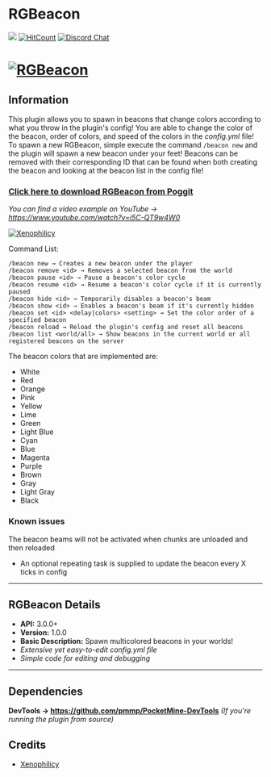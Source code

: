 # RGBeacon
[![](https://poggit.pmmp.io/shield.state/RGBeacon)](https://poggit.pmmp.io/p/RGBeacon)
[![HitCount](http://hits.dwyl.io/Xenophilicy/RGBeacon.svg)](http://hits.dwyl.io/Xenophilicy/RGBeacon)
[![Discord Chat](https://img.shields.io/discord/490677165289897995.svg)](https://discord.gg/hNVehXe)

# [![RGBeacon](https://file.xenoservers.net/Resources/GitHub-Resources/rgbeacon/rgbeacon.gif)]()

## Information
This plugin allows you to spawn in beacons that change colors according to what you throw in the plugin's config! You are able to change the color of the beacon, order of colors, and speed of the colors in the *config.yml* file! To spawn a new RGBeacon, simple execute the command `/beacon new` and the plugin will spawn a new beacon under your feet! Beacons can be removed with their corresponding ID that can be found when both creating the beacon and looking at the beacon list in the config file!

### [Click here to download RGBeacon from Poggit](https://poggit.pmmp.io/p/RGBeacon/)

*You can find a video example on YouTube → https://www.youtube.com/watch?v=i5C-QT9w4W0*

[![Xenophilicy](https://img.youtube.com/vi/i5C-QT9w4W0/0.jpg)](https://www.youtube.com/watch?v=i5C-QT9w4W0)

Command List:
```
/beacon new → Creates a new beacon under the player
/beacon remove <id> → Removes a selected beacon from the world
/beacon pause <id> → Pause a beacon's color cycle
/beacon resume <id> → Resume a beacon's color cycle if it is currently paused
/beacon hide <id> → Temporarily disables a beacon's beam
/beacon show <id> → Enables a beacon's beam if it's currently hidden
/beacon set <id> <delay|colors> <setting> → Set the color order of a specified beacon
/beacon reload → Reload the plugin's config and reset all beacons
/beacon list <world/all> → Show beacons in the current world or all registered beacons on the server
```

The beacon colors that are implemented are:
- White
- Red
- Orange
- Pink
- Yellow
- Lime
- Green
- Light Blue
- Cyan
- Blue
- Magenta
- Purple
- Brown
- Gray
- Light Gray
- Black

### Known issues
The beacon beams will not be activated when chunks are unloaded and then reloaded
* An optional repeating task is supplied to update the beacon every X ticks in config
***

## RGBeacon Details
* **API:** 3.0.0+
* **Version:** 1.0.0
* **Basic Description:** Spawn multicolored beacons in your worlds!
* *Extensive yet easy-to-edit config.yml file*
* *Simple code for editing and debugging*
***

## Dependencies
**DevTools → https://github.com/pmmp/PocketMine-DevTools** *(If you're running the plugin from source)*

## Credits
* [Xenophilicy](https://github.com/Xenophilicy/)